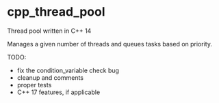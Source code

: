# cpp_thread_pool
Thread pool written in C++ 14

Manages a given number of threads and queues tasks based on priority.

TODO:
 - fix the condition_variable check bug
 - cleanup and comments
 - proper tests
 - C++ 17 features, if applicable
